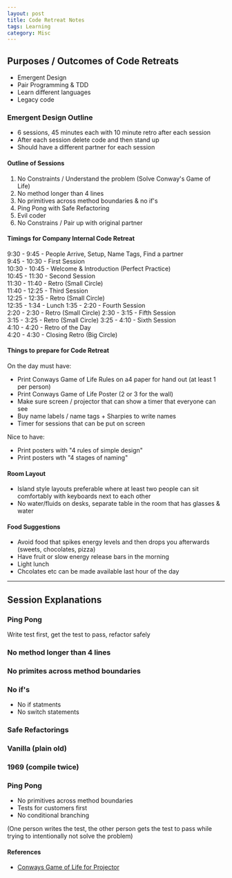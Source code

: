 ```yaml
---
layout: post
title: Code Retreat Notes
tags: Learning
category: Misc
---
```

## Purposes / Outcomes of Code Retreats

- Emergent Design  
- Pair Programming & TDD
- Learn different languages
- Legacy code

### Emergent Design Outline

- 6 sessions, 45 minutes each with 10 minute retro after each session  
- After each session delete code and then stand up  
- Should have a different partner for each session  

#### Outline of Sessions

1. No Constraints / Understand the problem (Solve Conway's Game of Life)  
2. No method longer than 4 lines   
3. No primitives across method boundaries & no if's
4. Ping Pong with Safe Refactoring 
5. Evil coder 
6. No Constrains / Pair up with original partner  

#### Timings for Company Internal Code Retreat  

9:30 - 9:45 	- People Arrive, Setup, Name Tags, Find a partner  
9:45 - 10:30 	- First Session  
10:30 - 10:45 	- Welcome & Introduction (Perfect Practice)  
10:45 - 11:30 	- Second Session  
11:30 - 11:40 	- Retro (Small Circle)  
11:40 - 12:25 	- Third Session  
12:25 - 12:35 	- Retro (Small Circle)  
12:35 - 1:34 	- Lunch
1:35 - 2:20 	- Fourth Session  
2:20 - 2:30 	- Retro (Small Circle) 
2:30 - 3:15	- Fifth Session  
3:15 - 3:25	- Retro (Small Circle) 
3:25 - 4:10	- Sixth Session  
4:10 - 4:20	- Retro of the Day  
4:20 - 4:30	- Closing Retro (Big Circle)  

#### Things to prepare for Code Retreat

On the day must have:  

- Print Conways Game of Life Rules on a4 paper for hand out (at least 1 per person) 
- Print Conways Game of Life Poster (2 or 3 for the wall) 
- Make sure screen / projector that can show a timer that everyone can see
- Buy name labels / name tags + Sharpies to write names
- Timer for sessions that can be put on screen

Nice to have:  

- Print posters with "4 rules of simple design"
- Print posters wth "4 stages of naming"

#### Room Layout

- Island style layouts preferable where at least two people can sit comfortably with keyboards next to each other  
- No water/fluids on desks, separate table in the room that has glasses & water

#### Food Suggestions

- Avoid food that spikes energy levels and then drops you afterwards (sweets, chocolates, pizza)  
- Have fruit or slow energy release bars in the morning  
- Light lunch  
- Chcolates etc can be made available last hour of the day  

-------------------------------------------------------------------------------------------------------------

## Session Explanations

### Ping Pong  

Write test first, get the test to pass, refactor safely  

### No method longer than 4 lines

### No primites across method boundaries


### No if's  

- No if statments  
- No switch statements  

### Safe Refactorings  

### Vanilla (plain old)  

### 1969 (compile twice)  

### Ping Pong    

- No primitives across method boundaries  
- Tests for customers first  
- No conditional branching  

(One person writes the test, the other person gets the test to pass while trying to intentionally not solve the problem)   

#### References ####

- <a href="{{ site.url }}/assets/documents/CodeRetreat-GOL-Projector.zip">Conways Game of Life for Projector</a>  
